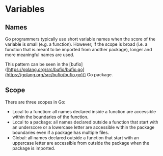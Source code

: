 # Variables

## Names

Go programmers typically use short variable names when the score of the variable is small \(e.g. a function\). However, if the scope is broad \(i.e. a function that is meant to be imported from another package\), longer and more meaningful names are used.

This pattern can be seen in the \[bufio\]\([https://golang.org/src/bufio/bufio.go](https://golang.org/src/bufio/bufio.go)\) Go package.

## Scope

There are three scopes in Go:

* Local to a function: all names declared inside a function are accessible within the boundaries of the function.
* Local to a package: all names declared outside a function that start with an underscore or a lowercase letter are accessible within the package boundaries even if a package has multiple files.
* Global: all names declared outside a function that start with an uppercase letter are accessible from outside the package when the package is imported.

